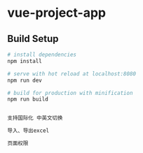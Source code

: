 # vue-project-app

## Build Setup

``` bash
# install dependencies
npm install

# serve with hot reload at localhost:8080
npm run dev

# build for production with minification
npm run build


支持国际化 中英文切换

导入、导出excel

页面权限

